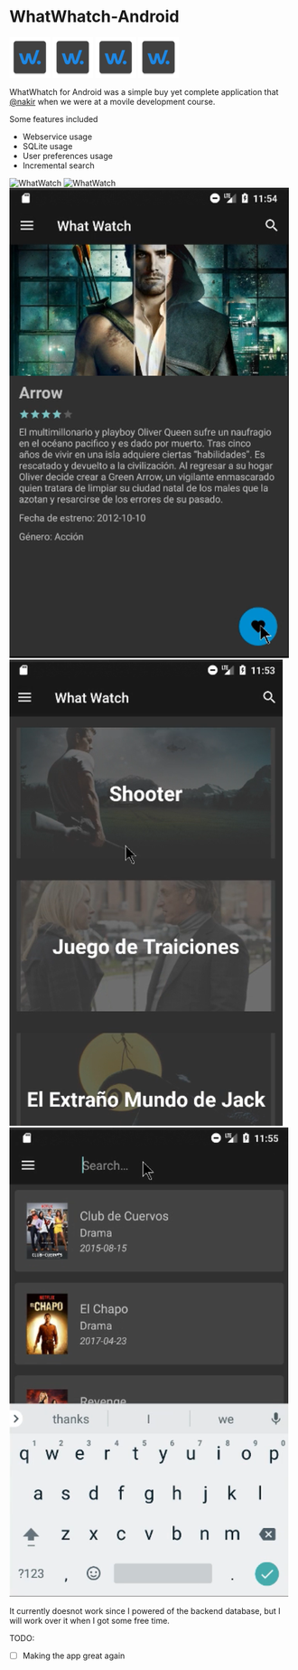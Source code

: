 # WhatWhatch-Android
![WhatWatch](readme-images/ic_launcher.png)
![WhatWatch](readme-images/ic_launcher.png)
![WhatWatch](readme-images/ic_launcher.png)
![WhatWatch](readme-images/ic_launcher.png)

WhatWhatch for Android was a simple buy yet complete application that [@nakir](https://github.com/Nakyr) when we were at a movile development course.

Some features included 
 - Webservice usage
 - SQLite usage
 - User preferences usage
 - Incremental search

![WhatWatch](readme-images/whatwatch-main.png)
![WhatWatch](readme-images/whatwatch-hamburger.png)
![WhatWatch](readme-images/whatwatch-detail.png)
![WhatWatch](readme-images/whatwatch-favs.png)
![WhatWatch](readme-images/whatwatch-search.png)

It currently doesnot work since I powered of the backend database, but I will work over it when I got some free time.

TODO:
- [ ] Making the app great again



